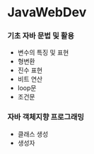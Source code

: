 # JavaWebDev

### 기초 자바 문법 및 활용
* 변수의 특징 및 표현
* 형변환
* 진수 표현
* 비트 연산
* loop문
* 조건문

### 자바 객체지향 프로그래밍
* 클래스 생성
* 생성자
